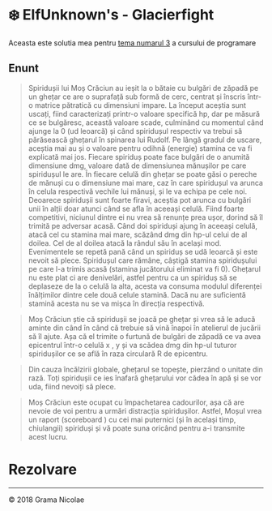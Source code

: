 # ❄️ ElfUnknown's - Glacierfight

Aceasta este solutia mea pentru [tema numarul 3](https://ocw.cs.pub.ro/courses/programare/teme_2018/tema3_2018_ca) a cursului de programare

## Enunt

> Spiridușii lui Moș Crăciun au ieșit la o bătaie cu bulgări de zăpadă pe un ghețar ce are o suprafață sub formă de cerc, centrat și înscris într-o matrice pătratică cu dimensiuni impare. La început aceștia sunt uscați, fiind caracterizați printr-o valoare specifică hp, dar pe măsură ce se bulgăresc, această valoare scade, culminând cu momentul când ajunge la 0 (ud leoarcă) și când spiridușul respectiv va trebui să părăsească ghețarul în spinarea lui Rudolf. Pe lângă gradul de uscare, aceștia mai au și o valoare pentru odihnă (energie) stamina ce va fi explicată mai jos. Fiecare spiriduș poate face bulgări de o anumită dimensiune dmg, valoare dată de dimensiunea mănușilor pe care spiridușul le are. În fiecare celulă din ghețar se poate găsi o pereche de mănuși cu o dimensiune mai mare, caz în care spiridușul va arunca în celula respectivă vechile lui mănuși, și le va echipa pe cele noi. Deoarece spiridușii sunt foarte firavi, aceștia pot arunca cu bulgări unii în alții doar atunci când se afla în aceeași celulă. Fiind foarte competitivi, niciunul dintre ei nu vrea să renunțe prea ușor, dorind să îl trimită pe adversar acasă. Când doi spiriduși ajung în aceeași celulă, atacă cel cu stamina mai mare, scăzând dmg din hp-ul celui de al doilea. Cel de al doilea atacă la rândul său în același mod. Evenimentele se repetă pană când un spiriduș se udă leoarcă și este nevoit să plece. Spiridușul care rămâne, câștigă stamina spiridușului pe care l-a trimis acasă (stamina jucătorului eliminat va fi 0). Ghețarul nu este plat ci are denivelări, astfel pentru ca un spiriduș să se deplaseze de la o celulă la alta, acesta va consuma modulul diferenței înălțimilor dintre cele două celule stamină. Dacă nu are suficientă stamină acesta nu se va mișca în direcția respectivă.

> Moș Crăciun știe că spiridușii se joacă pe ghețar și vrea să le aducă aminte din când în când că trebuie să vină înapoi în atelierul de jucării să îl ajute. Așa că el trimite o furtună de bulgări de zăpadă ce va avea epicentrul într-o celulă x
, y și va scădea dmg din hp-ul tuturor spiridușilor ce se află în raza circulară R de epicentru.

> Din cauza încălzirii globale, ghețarul se topește, pierzând o unitate din rază. Toți spiridușii ce ies înafară ghețarului vor cădea în apă și se vor uda, fiind nevoiți să plece.

> Moș Crăciun este ocupat cu împachetarea cadourilor, așa că are nevoie de voi pentru a urmări distracția spiridușilor. Astfel, Moșul vrea un raport (scoreboard
) cu cei mai puternici (și în același timp, chiulangii) spiriduși și vă poate suna oricând pentru a-i transmite acest lucru. 

# Rezolvare



---

© 2018 Grama Nicolae